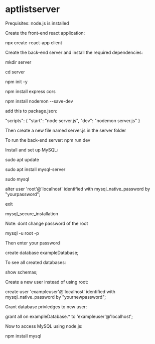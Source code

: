 # aptlistserver


Prequisites: node.js is installed

Create the front-end react application: 

npx create-react-app client

Create the back-end server and install the required dependencies:

mkdir server

cd server

npm init -y

npm install express cors

npm install nodemon --save-dev

add this to package.json:

"scripts": {
    "start": "node server.js",
    "dev": "nodemon server.js"
}

Then create a new file named server.js in the server folder

To run the back-end server: npm run dev


Install and set up MySQL:

sudo apt update

sudo apt install mysql-server

sudo mysql

alter user 'root'@'localhost' identified with mysql_native_password by "yourpassword";

exit

mysql_secure_installation

Note: dont change password of the root

mysql -u root -p

Then enter your password


create database exampleDatabase;

To see all created databases:

show schemas;

Create a new user instead of using root:

create user 'exampleuser'@'localhost' identified with mysql_native_password by "yournewpassword";

Grant database privledges to new user:

grant all on exampleDatabase.* to 'exampleuser'@'localhost';

Now to access MySQL using node.js:

npm install mysql 








